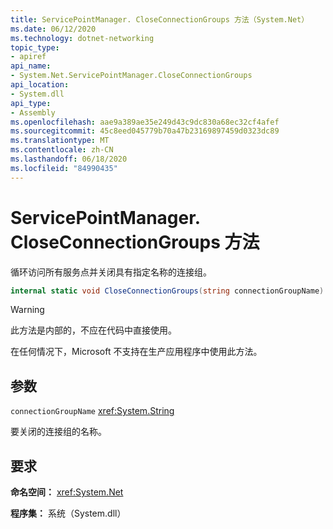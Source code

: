 ```yaml
---
title: ServicePointManager. CloseConnectionGroups 方法（System.Net）
ms.date: 06/12/2020
ms.technology: dotnet-networking
topic_type:
- apiref
api_name:
- System.Net.ServicePointManager.CloseConnectionGroups
api_location:
- System.dll
api_type:
- Assembly
ms.openlocfilehash: aae9a389ae35e249d43c9dc830a68ec32cf4afef
ms.sourcegitcommit: 45c8eed045779b70a47b23169897459d0323dc89
ms.translationtype: MT
ms.contentlocale: zh-CN
ms.lasthandoff: 06/18/2020
ms.locfileid: "84990435"
---
```

# <a name="servicepointmanagercloseconnectiongroups-method"></a>ServicePointManager. CloseConnectionGroups 方法

循环访问所有服务点并关闭具有指定名称的连接组。

```csharp
internal static void CloseConnectionGroups(string connectionGroupName)
```

> [!WARNING]
> 此方法是内部的，不应在代码中直接使用。
>
> 在任何情况下，Microsoft 不支持在生产应用程序中使用此方法。

## <a name="parameters"></a>参数

`connectionGroupName` <xref:System.String>

要关闭的连接组的名称。

## <a name="requirements"></a>要求

**命名空间：** <xref:System.Net>

**程序集：** 系统（System.dll）
